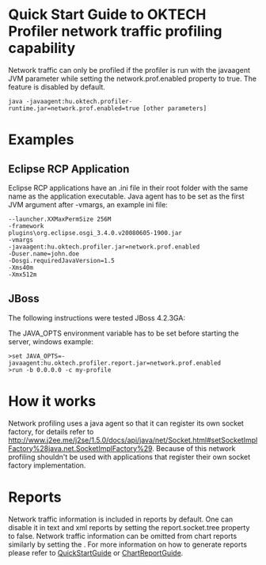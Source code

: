# Quick Start Guide to OKTECH Profiler network traffic profiling capability #

Network traffic can only be profiled if the profiler is run with the javaagent JVM parameter while setting the network.prof.enabled property to true. The feature is disabled by default.

```
java -javaagent:hu.oktech.profiler-runtime.jar=network.prof.enabled=true [other parameters]
```

# Examples #
## Eclipse RCP Application ##

Eclipse RCP applications have an .ini file in their root folder with the same name as the application executable. Java agent has to be set as the first JVM argument after -vmargs, an example ini file:

```
--launcher.XXMaxPermSize 256M
-framework
plugins\org.eclipse.osgi_3.4.0.v20080605-1900.jar
-vmargs
-javaagent:hu.oktech.profiler.jar=network.prof.enabled
-Duser.name=john.doe    
-Dosgi.requiredJavaVersion=1.5
-Xms40m
-Xmx512m
```

## JBoss ##

The following instructions were tested JBoss 4.2.3GA:

The JAVA\_OPTS environment variable has to be set before starting the server, windows example:

```
>set JAVA_OPTS=-javaagent:hu.oktech.profiler.report.jar=network.prof.enabled
>run -b 0.0.0.0 -c my-profile
```

# How it works #

Network profiling uses a java agent so that it can register its own socket factory, for details refer to http://www.j2ee.me/j2se/1.5.0/docs/api/java/net/Socket.html#setSocketImplFactory%28java.net.SocketImplFactory%29. Because of this network profiling shouldn't be used with applications that register their own socket factory implementation.

# Reports #

Network traffic information is included in reports by default. One can disable it in text and xml reports by setting the report.socket.tree property to false. Network traffic information can be omitted from chart reports similarly by setting the .
For more information on how to generate reports please refer to [QuickStartGuide](QuickStartGuide.md) or [ChartReportGuide](ChartReportGuide.md).